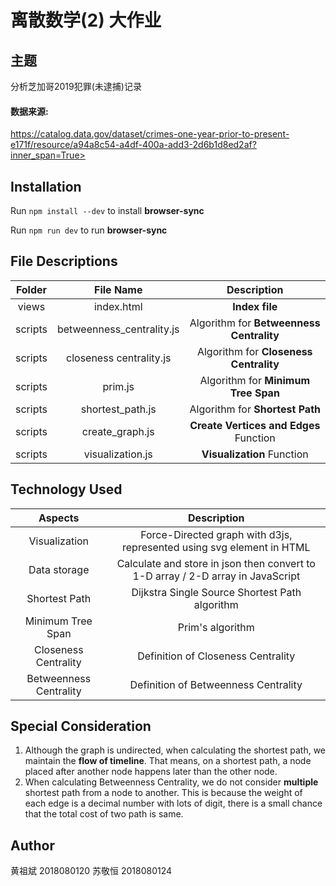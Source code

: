 # 离散数学(2) 大作业

## 主题

分析芝加哥2019犯罪(未逮捕)记录

#### 数据来源:

 https://catalog.data.gov/dataset/crimes-one-year-prior-to-present-e171f/resource/a94a8c54-a4df-400a-add3-2d6b1d8ed2af?inner_span=True>

## Installation

Run `npm install --dev` to install **browser-sync**

Run `npm run dev` to run **browser-sync**

## File Descriptions

| Folder  |         File Name         |               Description                |
| :-----: | :-----------------------: | :--------------------------------------: |
|  views  |        index.html         |              **Index file**              |
| scripts | betweenness_centrality.js | Algorithm for **Betweenness Centrality** |
| scripts |  closeness centrality.js  |  Algorithm for **Closeness Centrality**  |
| scripts |          prim.js          |   Algorithm for **Minimum Tree Span**    |
| scripts |     shortest_path.js      |     Algorithm for **Shortest Path**      |
| scripts |      create_graph.js      |  **Create Vertices and Edges** Function  |
| scripts |     visualization.js      |        **Visualization** Function        |

## Technology Used

|        Aspects         |                         Description                          |
| :--------------------: | :----------------------------------------------------------: |
|     Visualization      | Force-Directed graph with d3js, represented using svg element in HTML |
|      Data storage      | Calculate and store in json then convert to 1-D array / 2-D array in JavaScript |
|     Shortest Path      |        Dijkstra Single Source Shortest Path algorithm        |
|   Minimum Tree Span    |                       Prim's algorithm                       |
|  Closeness Centrality  |              Definition of Closeness Centrality              |
| Betweenness Centrality |             Definition of Betweenness Centrality             |



## Special Consideration

1. Although the graph is undirected, when calculating the shortest path, we maintain the **flow of timeline**. That means, on a shortest path, a node placed after another node happens later than the other node.
2. When calculating Betweenness Centrality, we do not consider **multiple** shortest path from a node to another. This is because the weight of each edge is a decimal number with lots of digit, there is a small chance that the total cost of two path is same.

## Author

黄祖斌 2018080120
苏敬恒 2018080124